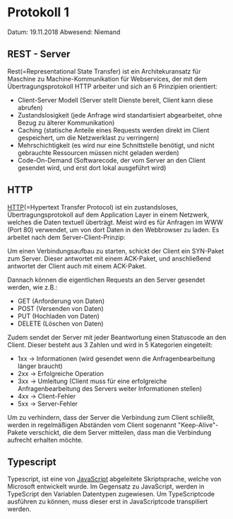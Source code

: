 # Protokoll 1

Datum: 19.11.2018
Abwesend: Niemand

## REST - Server

Rest(=Representational State Transfer) ist ein Architekuransatz für Maschine zu Machine-Kommunikation für Webservices, der mit dem Übertragungsprotokoll HTTP arbeiter und sich an 6 Prinzipien orientiert:

* Client-Server Modell (Server stellt Dienste bereit, Client kann diese abrufen)
* Zustandslosigkeit (jede Anfrage wird standartisiert abgearbeitet, ohne Bezug zu älterer Kommunikation)
* Caching (statische Anteile eines Requests werden direkt im Client gespeichert, um die Netzwerklast zu verringern)
* Mehrschichtigkeit (es wird nur eine Schnittstelle benötigt, und nicht gebrauchte Ressourcen müssen nicht geladen werden)
* Code-On-Demand (Softwarecode, der vom Server an den Client gesendet wird, und erst dort lokal ausgeführt wird)

## HTTP

[HTTP](https://de.wikipedia.org/wiki/Hypertext_Transfer_Protocol)(=Hypertext Transfer Protocol) ist ein zustandsloses, Übertragungsprotokoll auf dem Application Layer in einem Netzwerk, welches die Daten textuell überträgt.
Meist wird es für Anfragen im WWW (Port 80) verwendet, um von dort Daten in den Webbrowser zu laden.
Es arbeitet nach dem Server-Client-Prinzip:

Um einen Verbindungsaufbau zu starten, schickt der Client ein SYN-Paket zum Server. Dieser antwortet mit einem ACK-Paket, und anschließend antwortet der Client auch mit einem ACK-Paket.
 
 Dannach können die eigentlichen Requests an den Server gesendet werden, wie z.B.:
 
 * GET (Anforderung von Daten)
 * POST (Versenden von Daten)
 * PUT (Hochladen von Daten)
 * DELETE (Löschen von Daten)
 
 Zudem sendet der Server mit jeder Beantwortung einen Statuscode an den Client. Dieser besteht aus 3 Zahlen und wird in 5 Kategorien eingeteilt:
 
 * 1xx -> Informationen (wird gesendet wenn die Anfragenbearbeitung länger braucht)
 * 2xx -> Erfolgreiche Operation 
 * 3xx -> Umleitung (Client muss für eine erfolgreiche Anfragenbearbeitung des Servers weiter Informationen stellen) 
 * 4xx -> Client-Fehler 
 * 5xx -> Server-Fehler
 
 Um zu verhindern, dass der Server die Verbindung zum Client schließt, werden in regelmäßigen Abständen vom Client sogenannt "Keep-Alive"-Pakete verschickt, die dem Server mitteilen, dass man die Verbindung aufrecht erhalten möchte.
 
 ## Typescript
 
 Typescript, ist eine von [JavaScript](https://de.wikipedia.org/wiki/JavaScript) abgeleitete Skriptsprache, welche von Microsoft entwickelt wurde. Im Gegensatz zu JavaScript, werden in TypeScript den Variablen Datentypen zugewiesen.
 Um TypeScriptcode ausführen zu können, muss dieser erst in JavaScriptcode transpiliert werden.
 
